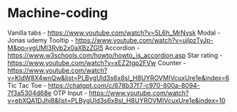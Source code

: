 # Machine-coding

Vanilla tabs - https://www.youtube.com/watch?v=5L6h_MrNvsk
Modal - Jonas udemy
Tooltip - https://www.youtube.com/watch?v=ujlpzTyJp-M&pp=ygUMI3Rvb2x0aXBzZGl5
Accordion - https://www.w3schools.com/howto/howto_js_accordion.asp
Star rating - https://www.youtube.com/watch?v=xEZ2tgp2FVw
Counter - https://www.youtube.com/watch?v=KIdW8X4wnQw&list=PLBygUld3s6x8sI_H8UYROVMIVcuxUre1e&index=6
Tic Tac Toe - https://chatgpt.com/c/678b37f7-c970-800a-8094-7f3a5304d68e
OTP Input - https://www.youtube.com/watch?v=ebXQA1DJhj8&list=PLBygUld3s6x8sI_H8UYROVMIVcuxUre1e&index=10
